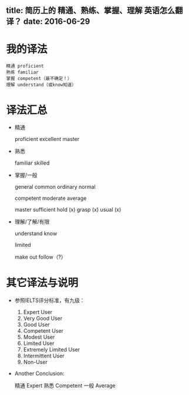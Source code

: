 title: 简历上的 精通、熟练、掌握、理解 英语怎么翻译？
date: 2016-06-29
---

# 我的译法

	精通 proficient
	熟练 familiar
	掌握 competent（最不确定！）
	理解 understand（或know知道）

# 译法汇总

- 精通

	proficient
	excellent
	master

- 熟悉

	familiar
	skilled

- 掌握/一般

	general
	common
	ordinary
	normal

	competent
	moderate
	average

	master
	sufficient
	hold (x)
	grasp (x)
	usual (x)

- 理解/了解/有限

	understand
	know

	limited

	make out
	follow（?）

# 其它译法与说明

- 参照IELTS评分标准，有九级：

	1. Expert User
	2. Very Good User
	3. Good User
	4. Competent User
	5. Modest User
	6. Limited User
	7. Extremely Limited User
	8. Intermittent User
	9. Non-User

- Another Conclusion:

	精通 Expert
	熟悉 Competent
	一般 Average
